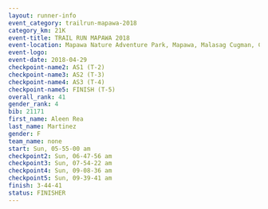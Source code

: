 ```yaml
---
layout: runner-info 
event_category: trailrun-mapawa-2018 
category_km: 21K 
event-title: TRAIL RUN MAPAWA 2018 
event-location: Mapawa Nature Adventure Park, Mapawa, Malasag Cugman, Cagayan de Oro Philippines 
event-logo: 
event-date: 2018-04-29 
checkpoint-name2: AS1 (T-2) 
checkpoint-name3: AS2 (T-3) 
checkpoint-name4: AS3 (T-4) 
checkpoint-name5: FINISH (T-5) 
overall_rank: 41
gender_rank: 4
bib: 21171
first_name: Aleen Rea
last_name: Martinez
gender: F
team_name: none
start: Sun, 05-55-00 am
checkpoint2: Sun, 06-47-56 am
checkpoint3: Sun, 07-54-22 am
checkpoint4: Sun, 09-08-36 am
checkpoint5: Sun, 09-39-41 am
finish: 3-44-41
status: FINISHER
---
```

